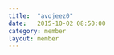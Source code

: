 ```yaml
---
title:  "avojeez0"
date:   2015-10-02 08:50:00
category: member
layout: member
---
```

<style>
.post header {
  display:none;
}

.main-nav {
  position: relative;
  background: transparent !important;
}

nav.main-nav a {
  color:#F4AEFF;
}

nav.main-nav a.cta {
  background:#B729B5;
}

#post-body {
  position: absolute;
  top: 0;
  left: 0;
  width: 100%;
  height: 100%;
  background: #722a4f;
  background: -moz-linear-gradient(-45deg,  #722a4f 0%, #b601bc 100%);
  background: -webkit-gradient(linear, left top, right bottom, color-stop(0%,#722a4f), color-stop(100%,#b601bc));
  background: -webkit-linear-gradient(-45deg,  #722a4f 0%,#b601bc 100%);
  background: -o-linear-gradient(-45deg,  #722a4f 0%,#b601bc 100%);
  background: -ms-linear-gradient(-45deg,  #722a4f 0%,#b601bc 100%);
  background: linear-gradient(135deg,  #722a4f 0%,#b601bc 100%);
  filter: progid:DXImageTransform.Microsoft.gradient( startColorstr='#722a4f', endColorstr='#b601bc',GradientType=1 );
}

.typed {
  font-size:24px;
  line-height: 1em;
  position: absolute;
  width: 0;
  overflow: hidden;
  height: 1em;
  word-wrap: break-word;
  opacity: 0
}

.typed {
  -webkit-animation: tick 12s linear;
}

#poem-container {
  margin-top: 100px;
  width: 80%;
  margin-left: 10%;
}

.poem {
  color: #FFCFCF;
  /*background: #9A2C94;*/
  padding: 4px;
  position:relative;
  min-height:30px;
}

.poem .content {
  opacity:1;
}

@-webkit-keyframes tick {
  0% {
    width: 0;
  }
  5% {
      opacity: 1;
  }
  90% {
    width: 100%;
    opacity: 1;
  }
  100% {
     opacity:1;
     width: 100%;
  }
}

.untyped {
  display:none;
}
</style>

<script src='/assets/js/jquery.js' type='text/javascript'></script>

<script>
$(function(){

  // begin the animation
  function type($el, callback) {
    $el.removeClass('untyped');
    // put an empty space between each letter so we can
    // use break word
      var text = $el.text();
      $el.html(text.split('').join('&#8203;'));

      $el.addClass('typed')
        .on('webkitAnimationEnd oanimationend msAnimationEnd animationend', function () {

          $el.removeClass('typed');
          if (typeof callback == 'function') callback();
      });
  }

  type($('#poem1-line1'), function() {
    type($('#poem1-line2'), function() {
      type($('#poem1-line3'), function() {
        type($('#poem1-line4'), function() {
          type($('#poem1-line5'), function() {
            type($('#poem1-line6'), function() {
              type($('#poem1-line7'), function() {
                type($('#poem1-line8'), function() {

                })
              })
            })
          })
        })
      })
    })
  })
});
</script>
<div id='poem-container'>
  <div class='poem' id='poem1'>
    <div class='untyped content' id='poem1-line1'>Hey, Marcella. Nice to see you again, I hear you'll be in town a few days this time.</div>
    <div class='untyped content' id='poem1-line2'>I heard you were in town a long time, that's nice to hear [did you try that restaurant i told u bout?]</div>
    <div class='untyped content' id='poem1-line3'>Time wasn't always my virtue, and I think you'd think that most of all.</div>
    <div class='untyped content' id='poem1-line4'>that your tales of me would find you in better sites.</div>
    <div class='untyped content' id='poem1-line5'>Nights always plaid you well.</div>
    <div class='untyped content' id='poem1-line6'>Cold wraps that could drape you like a summer's night</div>
    <div class='untyped content' id='poem1-line7'>The @Astros are in town next week.</div>
    <div class='untyped content' id='poem1-line8'>I have season tix</div>
  <div class='poem' id='poem2'>
    <div class='untyped content' id='poem2-content'>
      ham salad 4000
    </div>
  </div>
</div>
